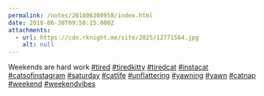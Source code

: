 ```yaml
---
permalink: /notes/201806300958/index.html
date: 2018-06-30T09:58:15.000Z
attachments:
  - url: https://cdn.rknight.me/site/2025/12771564.jpg
    alt: null
---
```


Weekends are hard work <a href="https://pixelfed.social/discover/tags/tired?src=hash" title="#tired" class="u-url hashtag" rel="external nofollow noopener">#tired</a> <a href="https://pixelfed.social/discover/tags/tiredkitty?src=hash" title="#tiredkitty" class="u-url hashtag" rel="external nofollow noopener">#tiredkitty</a> <a href="https://pixelfed.social/discover/tags/tiredcat?src=hash" title="#tiredcat" class="u-url hashtag" rel="external nofollow noopener">#tiredcat</a> <a href="https://pixelfed.social/discover/tags/instacat?src=hash" title="#instacat" class="u-url hashtag" rel="external nofollow noopener">#instacat</a> <a href="https://pixelfed.social/discover/tags/catsofinstagram?src=hash" title="#catsofinstagram" class="u-url hashtag" rel="external nofollow noopener">#catsofinstagram</a> <a href="https://pixelfed.social/discover/tags/saturday?src=hash" title="#saturday" class="u-url hashtag" rel="external nofollow noopener">#saturday</a> <a href="https://pixelfed.social/discover/tags/catlife?src=hash" title="#catlife" class="u-url hashtag" rel="external nofollow noopener">#catlife</a> <a href="https://pixelfed.social/discover/tags/unflattering?src=hash" title="#unflattering" class="u-url hashtag" rel="external nofollow noopener">#unflattering</a> <a href="https://pixelfed.social/discover/tags/yawning?src=hash" title="#yawning" class="u-url hashtag" rel="external nofollow noopener">#yawning</a> <a href="https://pixelfed.social/discover/tags/yawn?src=hash" title="#yawn" class="u-url hashtag" rel="external nofollow noopener">#yawn</a> <a href="https://pixelfed.social/discover/tags/catnap?src=hash" title="#catnap" class="u-url hashtag" rel="external nofollow noopener">#catnap</a> <a href="https://pixelfed.social/discover/tags/weekend?src=hash" title="#weekend" class="u-url hashtag" rel="external nofollow noopener">#weekend</a> <a href="https://pixelfed.social/discover/tags/weekendvibes?src=hash" title="#weekendvibes" class="u-url hashtag" rel="external nofollow noopener">#weekendvibes</a>
